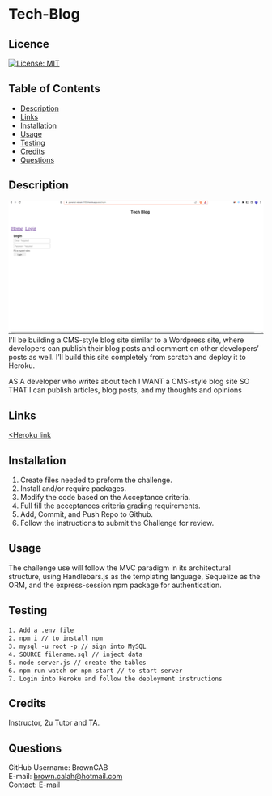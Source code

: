 # Tech-Blog

## Licence

[![License: MIT](https://img.shields.io/badge/License-MIT-yellow.svg)](https://opensource.org/licenses/MIT)

## Table of Contents

- [Description](#Description)
- [Links](#Links) 
- [Installation](#Installation)
- [Usage](#Usage)
- [Testing](#Testing)
- [Credits](#Credits)
- [Questions](#Questions)

## Description
<img src="assets/tech-blog.PNG">
<br>
I'll be building a CMS-style blog site similar to a Wordpress site, where developers can publish their blog posts and comment on other developers’ posts as well. I’ll build this site completely from scratch and deploy it to Heroku. 

AS A developer who writes about tech
I WANT a CMS-style blog site
SO THAT I can publish articles, blog posts, and my thoughts and opinions

## Links

 <a href="https://powerful-retreat-01534.herokuapp.com/"><Heroku link</a>

## Installation

1. Create files needed to preform the challenge.
2. Install and/or require packages.
3. Modify the code based on the Acceptance criteria.
4. Full fill the acceptances criteria grading requirements.
5. Add, Commit, and Push Repo to Github.
6. Follow the instructions to submit the Challenge for review.

## Usage

The challenge use will follow the MVC paradigm in its architectural structure, using Handlebars.js as the templating language, Sequelize as the ORM, and the express-session npm package for authentication.

## Testing
```
1. Add a .env file 
2. npm i // to install npm
3. mysql -u root -p // sign into MySQL
4. SOURCE filename.sql // inject data
5. node server.js // create the tables
6. npm run watch or npm start // to start server
7. Login into Heroku and follow the deployment instructions 
```
## Credits 
Instructor, 2u Tutor and TA.


## Questions

GitHub Username: BrownCAB
<br>E-mail: brown.calah@hotmail.com 
<br>Contact: E-mail
